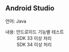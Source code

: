 ## Android Studio

언어: Java

내용: 안드로이드 기능별 테스트<br/>
&nbsp;&nbsp;&nbsp;&nbsp;&nbsp;&nbsp;&nbsp;&nbsp;&nbsp;SDK 33 이상 처리<br/>
&nbsp;&nbsp;&nbsp;&nbsp;&nbsp;&nbsp;&nbsp;&nbsp;&nbsp;SDK 34 이상 처리
